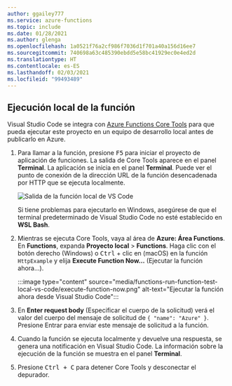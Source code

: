 ```yaml
---
author: ggailey777
ms.service: azure-functions
ms.topic: include
ms.date: 01/28/2021
ms.author: glenga
ms.openlocfilehash: 1a0521f76a2cf986f7036d1f701a40a156d16ee7
ms.sourcegitcommit: 740698a63c485390ebdd5e58bc41929ec0e4ed2d
ms.translationtype: HT
ms.contentlocale: es-ES
ms.lasthandoff: 02/03/2021
ms.locfileid: "99493489"
---
```

## <a name="run-the-function-locally"></a>Ejecución local de la función

Visual Studio Code se integra con [Azure Functions Core Tools](../articles/azure-functions/functions-run-local.md) para que pueda ejecutar este proyecto en un equipo de desarrollo local antes de publicarlo en Azure.

1. Para llamar a la función, presione <kbd>F5</kbd> para iniciar el proyecto de aplicación de funciones. La salida de Core Tools aparece en el panel **Terminal**. La aplicación se inicia en el panel **Terminal**. Puede ver el punto de conexión de la dirección URL de la función desencadenada por HTTP que se ejecuta localmente.

    ![Salida de la función local de VS Code](./media/functions-run-function-test-local-vs-code/functions-vscode-f5.png)

    Si tiene problemas para ejecutarlo en Windows, asegúrese de que el terminal predeterminado de Visual Studio Code no esté establecido en **WSL Bash**.

1. Mientras se ejecuta Core Tools, vaya al área de **Azure: Área Functions**. En **Functions**, expanda **Proyecto local** > **Functions**. Haga clic con el botón derecho (Windows) o <kbd>Ctrl</kbd> + clic en (macOS) en la función `HttpExample` y elija **Execute Function Now...** (Ejecutar la función ahora...).

    :::image type="content" source="media/functions-run-function-test-local-vs-code/execute-function-now.png" alt-text="Ejecutar la función ahora desde Visual Studio Code":::

1. En **Enter request body** (Especificar el cuerpo de la solicitud) verá el valor del cuerpo del mensaje de solicitud de `{ "name": "Azure" }`. Presione Entrar para enviar este mensaje de solicitud a la función.  

1. Cuando la función se ejecuta localmente y devuelve una respuesta, se genera una notificación en Visual Studio Code. La información sobre la ejecución de la función se muestra en el panel **Terminal**.

1. Presione <kbd>Ctrl + C</kbd> para detener Core Tools y desconectar el depurador.

